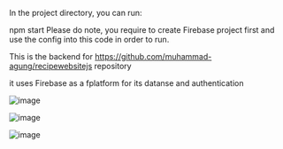 In the project directory, you can run:

npm start
Please do note, you require to create Firebase project first and use the config into this code in order to run.

This is the backend for https://github.com/muhammad-agung/recipewebsitejs repository

it uses Firebase as a fplatform for its datanse and authentication

![image](https://github.com/muhammad-agung/recipedashboardjs/assets/64388091/c144a031-b3da-4bc4-9d9a-558f098c4a57)


![image](https://github.com/muhammad-agung/recipedashboardjs/assets/64388091/266f5f44-d703-4d68-b3aa-998bc99971bd)


![image](https://github.com/muhammad-agung/recipedashboardjs/assets/64388091/df69b8ad-7408-41f4-8c7a-0f6e3bbdff8c)

